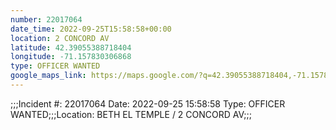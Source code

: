 ```yaml
---
number: 22017064
date_time: 2022-09-25T15:58:58+00:00
location: 2 CONCORD AV
latitude: 42.39055388718404
longitude: -71.157830306868
type: OFFICER WANTED
google_maps_link: https://maps.google.com/?q=42.39055388718404,-71.157830306868
---
```


;;;Incident #: 22017064  Date: 2022-09-25 15:58:58   Type: OFFICER WANTED;;;Location: BETH EL TEMPLE / 2 CONCORD AV;;;
